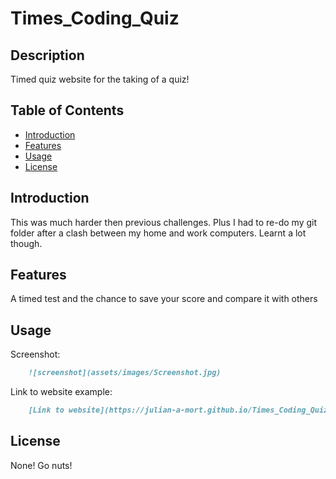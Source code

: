 # Times_Coding_Quiz

## Description

Timed quiz website for the taking of a quiz!

## Table of Contents

- [Introduction](#introduction)
- [Features](#features)
- [Usage](#usage)
- [License](#license)

## Introduction

This was much harder then previous challenges. Plus I had to re-do my git folder after a clash between my home and work computers. Learnt a lot though.

## Features

A timed test and the chance to save your score and compare it with others

## Usage

Screenshot:

```md
    ![screenshot](assets/images/Screenshot.jpg)
```

Link to website example:
    
```md
    [Link to website](https://julian-a-mort.github.io/Times_Coding_Quiz/)
```


## License

None! Go nuts!

